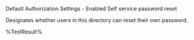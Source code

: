 Default Authorization Settings - Enabled Self service password reset

Designates whether users in this directory can reset their own password.

<!--- Results --->
%TestResult%
